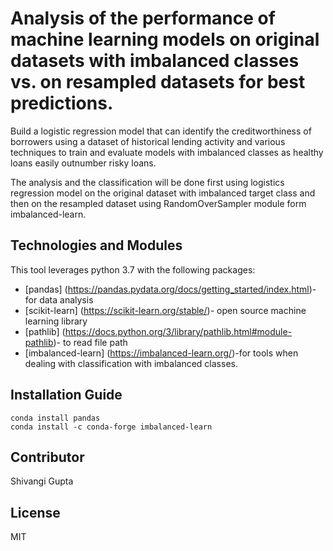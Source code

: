 # Analysis of the performance of machine learning models on original datasets with imbalanced classes vs. on resampled datasets for best predictions.

Build a logistic regression model that can identify the creditworthiness of borrowers using a dataset of historical lending activity and various techniques to train and evaluate models with imbalanced classes as healthy loans easily outnumber risky loans.

The analysis and the classification will be done first using logistics regression model on the original dataset with imbalanced target class and then on the resampled dataset using RandomOverSampler module form imbalanced-learn. 

## Technologies and Modules

This tool leverages python 3.7 with the following packages:

* [pandas] (https://pandas.pydata.org/docs/getting_started/index.html)- for data analysis
* [scikit-learn] (https://scikit-learn.org/stable/)- open source machine learning library
* [pathlib] (https://docs.python.org/3/library/pathlib.html#module-pathlib)- to read file path
* [imbalanced-learn] (https://imbalanced-learn.org/)-for tools when dealing with classification with imbalanced classes.


## Installation Guide

```
conda install pandas
conda install -c conda-forge imbalanced-learn

```

## Contributor

Shivangi Gupta

## License

MIT
